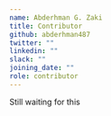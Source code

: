 ```yaml
---
name: Abderhman G. Zaki
title: Contributor
github: abderhman487
twitter: ""
linkedin: ""
slack: ""
joining_date: ""
role: contributor
---
```


Still waiting for this
